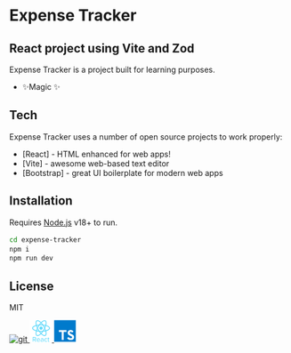 # Expense Tracker

## React project using Vite and Zod

Expense Tracker is a project built for learning purposes.

- ✨Magic ✨

## Tech

Expense Tracker uses a number of open source projects to work properly:

- [React] - HTML enhanced for web apps!
- [Vite] - awesome web-based text editor
- [Bootstrap] - great UI boilerplate for modern web apps

## Installation

Requires [Node.js](https://nodejs.org/) v18+ to run.

```sh
cd expense-tracker
npm i
npm run dev
```

## License

MIT

<p align="left"> <a href="https://git-scm.com/" target="_blank" rel="noreferrer"> <img src="https://www.vectorlogo.zone/logos/git-scm/git-scm-icon.svg" alt="git" width="40" height="40"/> </a> <a href="https://reactjs.org/" target="_blank" rel="noreferrer"> <img src="https://raw.githubusercontent.com/devicons/devicon/master/icons/react/react-original-wordmark.svg" alt="react" width="40" height="40"/> </a> <a href="https://www.typescriptlang.org/" target="_blank" rel="noreferrer"> <img src="https://raw.githubusercontent.com/devicons/devicon/master/icons/typescript/typescript-original.svg" alt="typescript" width="40" height="40"/> </a> </p>
